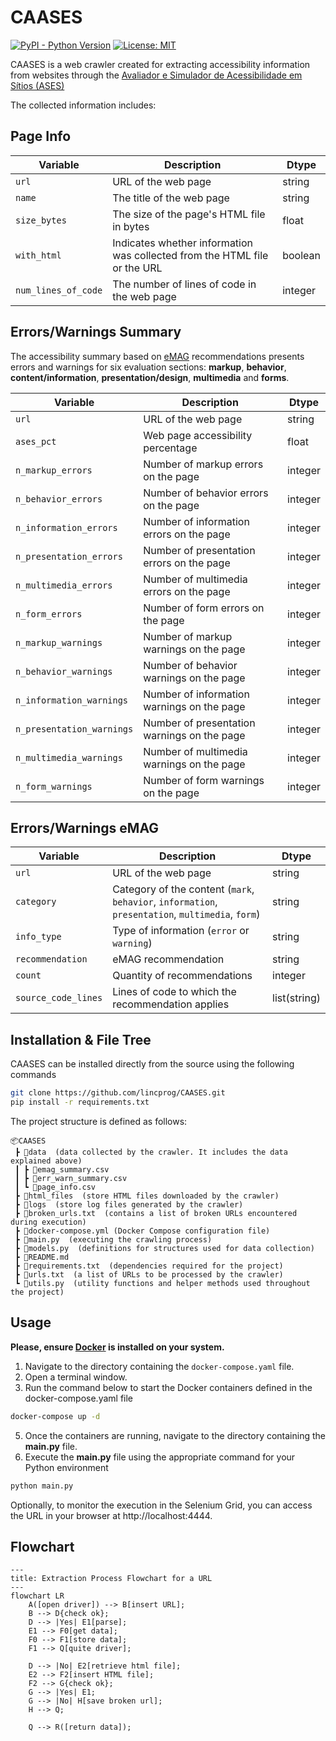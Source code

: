 # **CAASES**

[![PyPI - Python Version](https://img.shields.io/pypi/pyversions/Selenium)](https://www.python.org/downloads/)  [![License: MIT](https://img.shields.io/badge/License-MIT-red.svg)](https://www.gnu.org/licenses/mit)

CAASES is a web crawler created for extracting accessibility information from websites through the [Avaliador e Simulador de Acessibilidade em Sítios (ASES)](https://asesweb.governoeletronico.gov.br/)

The collected information includes:

## Page Info

|    Variable         | Description | Dtype |
|---------------------|-------------|-------|
| `url`               | URL of the web page	 | string |
| `name`              | The title of the web page | string |
| `size_bytes`        | The size of the page's HTML file in bytes | float |
| `with_html`         | Indicates whether information was collected from the HTML file or the URL | boolean |
| `num_lines_of_code` | The number of lines of code in the web page | integer |

## Errors/Warnings Summary

The accessibility summary based on [eMAG](https://emag.governoeletronico.gov.br/) recommendations presents errors and warnings for six evaluation sections: **markup**, **behavior**, **content/information**, **presentation/design**, **multimedia** and **forms**.

| Variable              | Description              | Dtype   |
|-----------------------|--------------------------|---------|
| `url`                 | URL of the web page	 | string |
| `ases_pct`            | Web page accessibility percentage | float |
| `n_markup_errors`     | Number of markup errors on the page | integer |
| `n_behavior_errors`   | Number of behavior errors on the page | integer |
| `n_information_errors`| Number of information errors on the page | integer |
| `n_presentation_errors`| Number of presentation errors on the page | integer |
| `n_multimedia_errors` | Number of multimedia errors on the page | integer |
| `n_form_errors`       | Number of form errors on the page | integer |
| `n_markup_warnings`   | Number of markup warnings on the page | integer |
| `n_behavior_warnings` | Number of behavior warnings on the page | integer |
| `n_information_warnings`| Number of information warnings on the page | integer |
| `n_presentation_warnings`| Number of presentation warnings on the page | integer |
| `n_multimedia_warnings` | Number of multimedia warnings on the page | integer |
| `n_form_warnings`     | Number of form warnings on the page | integer |

## Errors/Warnings eMAG

| Variable           | Description       | Dtype       |
|--------------------|-------------------|-------------|
| `url`              | URL of the web page	 | string |
| `category`         | Category of the content (`mark`, `behavior`, `information`, `presentation`, `multimedia`, `form`) | string |
| `info_type`        | Type of information (`error` or `warning`) | string |
| `recommendation`   | eMAG recommendation | string |
| `count`            | Quantity of recommendations | integer |
| `source_code_lines`| Lines of code to which the recommendation applies | list(string) |

## Installation & File Tree

CAASES can be installed directly from the source using the following commands

```bash
git clone https://github.com/lincprog/CAASES.git
pip install -r requirements.txt
```

The project structure is defined as follows:
```
📦CAASES
 ┣ 📂data  (data collected by the crawler. It includes the data explained above)
 ┃ ┣ 📜emag_summary.csv
 ┃ ┣ 📜err_warn_summary.csv
 ┃ ┗ 📜page_info.csv
 ┣ 📂html_files  (store HTML files downloaded by the crawler)
 ┣ 📂logs  (store log files generated by the crawler)
 ┣ 📜broken_urls.txt  (contains a list of broken URLs encountered during execution)
 ┣ 📜docker-compose.yml (Docker Compose configuration file)
 ┣ 📜main.py  (executing the crawling process)
 ┣ 📜models.py  (definitions for structures used for data collection)
 ┣ 📜README.md
 ┣ 📜requirements.txt  (dependencies required for the project)
 ┣ 📜urls.txt  (a list of URLs to be processed by the crawler)
 ┗ 📜utils.py  (utility functions and helper methods used throughout the project)
```

## Usage

**Please, ensure [Docker](https://www.docker.com/products/docker-desktop/) is installed on your system.**

1. Navigate to the directory containing the `docker-compose.yaml` file.
2. Open a terminal window.
4. Run the command below to start the Docker containers defined in the docker-compose.yaml file
```bash
docker-compose up -d
```
5. Once the containers are running, navigate to the directory containing the **main\.py** file.
6. Execute the **main\.py** file using the appropriate command for your Python environment
```bash
python main.py
```

Optionally, to monitor the execution in the Selenium Grid, you can access the URL in your browser at http://localhost:4444.

## Flowchart

```mermaid
---
title: Extraction Process Flowchart for a URL
---
flowchart LR
    A([open driver]) --> B[insert URL];
    B --> D{check ok};
    D --> |Yes| E1[parse];
    E1 --> F0[get data];
    F0 --> F1[store data];
    F1 --> Q[quite driver];

    D --> |No| E2[retrieve html file];
    E2 --> F2[insert HTML file];
    F2 --> G{check ok};
    G --> |Yes| E1;
    G --> |No| H[save broken url];
    H --> Q;

    Q --> R([return data]);
```
